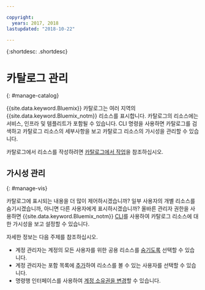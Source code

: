 ```yaml
---

copyright:
  years: 2017, 2018
lastupdated: "2018-10-22"

---
```


{:shortdesc: .shortdesc}

# 카탈로그 관리
{: #manage-catalog}

{{site.data.keyword.Bluemix}} 카탈로그는 여러 지역의 {{site.data.keyword.Bluemix_notm}} 리소스를 표시합니다. 카탈로그의 리소스에는 서비스, 인프라 및 템플리트가 포함될 수 있습니다. CLI 명령을 사용하면 카탈로그를 검색하고 카탈로그 리소스의 세부사항을 보고 카탈로그 리소스의 가시성을 관리할 수 있습니다.

카탈로그에서 리소스를 작성하려면 [카탈로그에서 작업](/docs/overview/ui.html#catalogcreate)을 참조하십시오.

## 가시성 관리
{: #manage-vis}

카탈로그에 표시되는 내용을 더 많이 제어하시겠습니까? 일부 사용자의 개별 리소스를 숨기시겠습니까, 아니면 다른 사용자에게 표시하시겠습니까? 올바른 관리자 권한을 사용하면 {{site.data.keyword.Bluemix_notm}} [CLI](/docs/cli/index.html#overview)를 사용하여 카탈로그 리소스에 대한 가시성을 보고 설정할 수 있습니다.

자세한 정보는 다음 주제를 참조하십시오.

* 계정 관리자는 계정의 모든 사용자를 위한 공용 리소스를 [숨기도록](/docs/account/exclude.html) 선택할 수 있습니다.
* 계정 관리자는 포함 목록에 [추가](/docs/account/include.html)하여 리소스를 볼 수 있는 사용자를 선택할 수 있습니다.
* 명령행 인터페이스를 사용하여 [계정 소유권을 변경](/docs/account/owners.html)할 수 있습니다.
